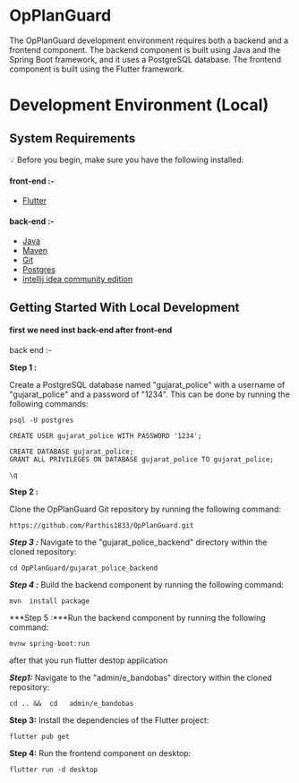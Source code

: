 # OpPlanGuard

The OpPlanGuard development environment requires both a backend and a frontend component. The backend component is built using Java and the Spring Boot framework, and it uses a PostgreSQL database. The frontend component is built using the Flutter framework.
# Development Environment (Local)

## System Requirements

:bulb: Before you begin, make sure you have the following installed:

#### front-end :-
- [Flutter](https://docs.flutter.dev/get-started/install)

#### back-end :-
- [Java](https://www.oracle.com/java/technologies/downloads/#java11)
- [Maven](https://maven.apache.org/download.cgi)
- [Git](https://git-scm.com/book/en/v2/Getting-Started-Installing-Git/)
- [Postgres](https://www.postgresql.org/download/)
- [intellij idea community edition](https://www.jetbrains.com/idea/download///#section=linux)

## Getting Started With Local Development

#### first we need inst back-end  after front-end  


back end  :-

**Step 1 :**

Create a PostgreSQL database named "gujarat_police" with a username of "gujarat_police" and a password of "1234". This can be done by running the following commands:

```
psql -U postgres

```
```
CREATE USER gujarat_police WITH PASSWORD '1234';

```
```
CREATE DATABASE gujarat_police;
GRANT ALL PRIVILEGES ON DATABASE gujarat_police TO gujarat_police;
```
```
\q

```
**Step 2 :**

Clone the OpPlanGuard Git repository by running the following command:

```
https://github.com/Parthis1833/OpPlanGuard.git

```

***Step 3 :***
Navigate to the "gujarat_police_backend" directory within the cloned repository:
```
cd OpPlanGuard/gujarat_police_backend

```

***Step 4 :***
Build the backend component by running the following command:

```
mvn  install package 

```

***Step 5 :***Run the backend component by running the following command:


```
mvnw spring-boot:run
```

after that you run flutter destop application

***Step1:***
Navigate to the "admin/e_bandobas" directory within the cloned repository:
```
cd .. &&  cd   admin/e_bandobas 
```


**Step 3:**
Install the dependencies of the Flutter project:
```
flutter pub get
```
**Step 4:**
Run the frontend component on desktop:
```
flutter run -d desktop
```
